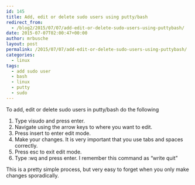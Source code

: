 ```yaml
---
id: 145
title: Add, edit or delete sudo users using putty/bash
redirect_from:
  - /blog2/2015/07/07/add-edit-or-delete-sudo-users-using-puttybash/
date: 2015-07-07T02:00:47+00:00
author: mrbusche
layout: post
permalink: /2015/07/07/add-edit-or-delete-sudo-users-using-puttybash/
categories:
  - linux
tags:
  - add sudo user
  - bash
  - linux
  - putty
  - sudo
---
```


To add, edit or delete sudo users in putty/bash do the following

1. Type visudo and press enter.
2. Navigate using the arrow keys to where you want to edit.
3. Press insert to enter edit mode.
4. Make your changes. It is very important that you use tabs and spaces correctly.
5. Press esc to exit edit mode.
6. Type :wq and press enter. I remember this command as &#8220;write quit&#8221;

This is a pretty simple process, but very easy to forget when you only make changes sporadically.
